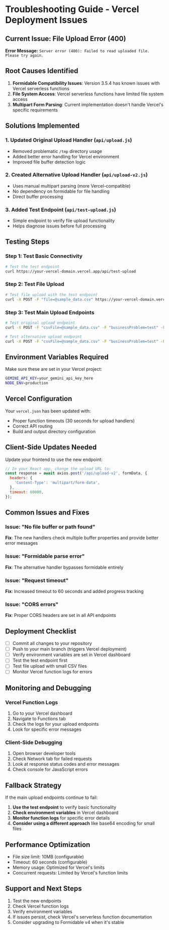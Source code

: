 # Troubleshooting Guide - Vercel Deployment Issues

## Current Issue: File Upload Error (400)

**Error Message:** `Server error (400): Failed to read uploaded file. Please try again.`

## Root Causes Identified

1. **Formidable Compatibility Issues**: Version 3.5.4 has known issues with Vercel serverless functions
2. **File System Access**: Vercel serverless functions have limited file system access
3. **Multipart Form Parsing**: Current implementation doesn't handle Vercel's specific requirements

## Solutions Implemented

### 1. Updated Original Upload Handler (`api/upload.js`)
- Removed problematic `/tmp` directory usage
- Added better error handling for Vercel environment
- Improved file buffer detection logic

### 2. Created Alternative Upload Handler (`api/upload-v2.js`)
- Uses manual multipart parsing (more Vercel-compatible)
- No dependency on formidable for file handling
- Direct buffer processing

### 3. Added Test Endpoint (`api/test-upload.js`)
- Simple endpoint to verify file upload functionality
- Helps diagnose issues before full processing

## Testing Steps

### Step 1: Test Basic Connectivity
```bash
# Test the test endpoint
curl https://your-vercel-domain.vercel.app/api/test-upload
```

### Step 2: Test File Upload
```bash
# Test file upload with the test endpoint
curl -X POST -F "file=@sample_data.csv" https://your-vercel-domain.vercel.app/api/test-upload
```

### Step 3: Test Main Upload Endpoints
```bash
# Test original upload endpoint
curl -X POST -F "csvFile=@sample_data.csv" -F "businessProblem=test" -F "businessScenario=test" https://your-vercel-domain.vercel.app/api/upload

# Test alternative upload endpoint
curl -X POST -F "csvFile=@sample_data.csv" -F "businessProblem=test" -F "businessScenario=test" https://your-vercel-domain.vercel.app/api/upload-v2
```

## Environment Variables Required

Make sure these are set in your Vercel project:

```bash
GEMINI_API_KEY=your_gemini_api_key_here
NODE_ENV=production
```

## Vercel Configuration

Your `vercel.json` has been updated with:
- Proper function timeouts (30 seconds for upload handlers)
- Correct API routing
- Build and output directory configuration

## Client-Side Updates Needed

Update your frontend to use the new endpoint:

```javascript
// In your React app, change the upload URL to:
const response = await axios.post('/api/upload-v2', formData, {
  headers: {
    'Content-Type': 'multipart/form-data',
  },
  timeout: 60000,
});
```

## Common Issues and Fixes

### Issue: "No file buffer or path found"
**Fix**: The new handlers check multiple buffer properties and provide better error messages

### Issue: "Formidable parse error"
**Fix**: The alternative handler bypasses formidable entirely

### Issue: "Request timeout"
**Fix**: Increased timeout to 60 seconds and added progress tracking

### Issue: "CORS errors"
**Fix**: Proper CORS headers are set in all API endpoints

## Deployment Checklist

- [ ] Commit all changes to your repository
- [ ] Push to your main branch (triggers Vercel deployment)
- [ ] Verify environment variables are set in Vercel dashboard
- [ ] Test the test endpoint first
- [ ] Test file upload with small CSV files
- [ ] Monitor Vercel function logs for errors

## Monitoring and Debugging

### Vercel Function Logs
1. Go to your Vercel dashboard
2. Navigate to Functions tab
3. Check the logs for your upload endpoints
4. Look for specific error messages

### Client-Side Debugging
1. Open browser developer tools
2. Check Network tab for failed requests
3. Look at response status codes and error messages
4. Check console for JavaScript errors

## Fallback Strategy

If the main upload endpoints continue to fail:

1. **Use the test endpoint** to verify basic functionality
2. **Check environment variables** in Vercel dashboard
3. **Monitor function logs** for specific error details
4. **Consider using a different approach** like base64 encoding for small files

## Performance Optimization

- File size limit: 10MB (configurable)
- Timeout: 60 seconds (configurable)
- Memory usage: Optimized for Vercel's limits
- Concurrent requests: Limited by Vercel's function limits

## Support and Next Steps

1. Test the new endpoints
2. Check Vercel function logs
3. Verify environment variables
4. If issues persist, check Vercel's serverless function documentation
5. Consider upgrading to Formidable v4 when it's stable
